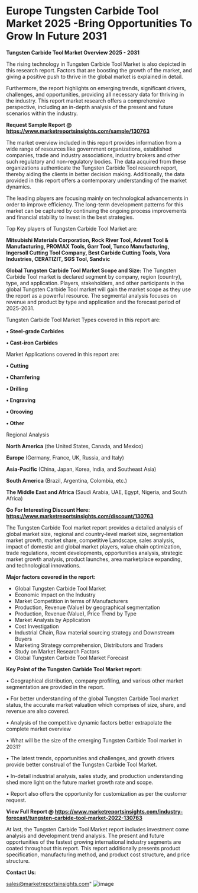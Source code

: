 # Europe Tungsten Carbide Tool Market 2025 -Bring Opportunities To Grow In Future 2031

<Strong> Tungsten Carbide Tool Market Overview 2025 - 2031</strong>

The rising technology in Tungsten Carbide Tool Market is also depicted in this research report. Factors that are boosting the growth of the market, and giving a positive push to thrive in the global market is explained in detail.

Furthermore, the report highlights on emerging trends, significant drivers, challenges, and opportunities, providing all necessary data for thriving in the industry. This report market research offers a comprehensive perspective, including an in-depth analysis of the present and future scenarios within the industry.

<strong>Request Sample Report @ <a href=https://www.marketreportsinsights.com/sample/130763>https://www.marketreportsinsights.com/sample/130763</a></strong>

The market overview included in this report provides information from a wide range of resources like government organizations, established companies, trade and industry associations, industry brokers and other such regulatory and non-regulatory bodies. The data acquired from these organizations authenticate the Tungsten Carbide Tool research report, thereby aiding the clients in better decision making. Additionally, the data provided in this report offers a contemporary understanding of the market dynamics.

The leading players are focusing mainly on technological advancements in order to improve efficiency. The long-term development patterns for this market can be captured by continuing the ongoing process improvements and financial stability to invest in the best strategies.

Top Key players of Tungsten Carbide Tool Market are:

<strong>Mitsubishi Materials Corporation, Rock River Tool, Advent Tool & Manufacturing, PROMAX Tools, Garr Tool, Tunco Manufacturing, Ingersoll Cutting Tool Company, Best Carbide Cutting Tools, Vora Industries, CERATIZIT, SGS Tool, Sandvic</strong>

<strong><b>Global Tungsten Carbide Tool Market Scope and Size:</b></strong>
The Tungsten Carbide Tool market is declared segment by company, region (country), type, and application. Players, stakeholders, and other participants in the global Tungsten Carbide Tool market will gain the market scope as they use the report as a powerful resource. The segmental analysis focuses on revenue and product by type and application and the forecast period of 2025-2031.

Tungsten Carbide Tool Market Types covered in this report are:

<strong>• Steel-grade Carbides

• Cast-iron Carbides</strong>

Market Applications covered in this report are:

<strong>• Cutting

• Chamfering

• Drilling

• Engraving

• Grooving

• Other</strong> 

Regional Analysis

<strong>North America</strong> (the United States, Canada, and Mexico)

<strong>Europe</strong> (Germany, France, UK, Russia, and Italy)

<strong>Asia-Pacific</strong> (China, Japan, Korea, India, and Southeast Asia)

<strong>South America</strong> (Brazil, Argentina, Colombia, etc.)

<strong>The Middle East and Africa</strong> (Saudi Arabia, UAE, Egypt, Nigeria, and South Africa)

<strong>Go For Interesting Discount Here: <a href=https://www.marketreportsinsights.com/discount/130763>https://www.marketreportsinsights.com/discount/130763</a></strong>

The Tungsten Carbide Tool market report provides a detailed analysis of global market size, regional and country-level market size, segmentation market growth, market share, competitive Landscape, sales analysis, impact of domestic and global market players, value chain optimization, trade regulations, recent developments, opportunities analysis, strategic market growth analysis, product launches, area marketplace expanding, and technological innovations.

<strong><b>Major factors covered in the report:</b></strong>
<ul>
  <li>Global Tungsten Carbide Tool Market </li>
  <li>Economic Impact on the Industry</li>
  <li>Market Competition in terms of Manufacturers</li>
  <li>Production, Revenue (Value) by geographical segmentation</li>
  <li>Production, Revenue (Value), Price Trend by Type</li>
  <li>Market Analysis by Application</li>
  <li>Cost Investigation</li>
  <li>Industrial Chain, Raw material sourcing strategy and Downstream Buyers</li>
  <li>Marketing Strategy comprehension, Distributors and Traders</li>
  <li>Study on Market Research Factors</li>
  <li>Global Tungsten Carbide Tool Market Forecast</li>
</ul>

<strong><b>Key Point of the Tungsten Carbide Tool Market report:</b></strong>

• Geographical distribution, company profiling, and various other market segmentation are provided in the report.

• For better understanding of the global Tungsten Carbide Tool market status, the accurate market valuation which comprises of size, share, and revenue are also covered.

• Analysis of the competitive dynamic factors better extrapolate the complete market overview

• What will be the size of the emerging Tungsten Carbide Tool market in 2031?

• The latest trends, opportunities and challenges, and growth drivers provide better construal of the Tungsten Carbide Tool Market.

• In-detail industrial analysis, sales study, and production understanding shed more light on the future market growth rate and scope.

• Report also offers the opportunity for customization as per the customer request.

<strong><b>View Full Report @ <a href=https://www.marketreportsinsights.com/industry-forecast/tungsten-carbide-tool-market-2022-130763>https://www.marketreportsinsights.com/industry-forecast/tungsten-carbide-tool-market-2022-130763</a></b></strong>


At last, the Tungsten Carbide Tool Market report includes investment come analysis and development trend analysis. The present and future opportunities of the fastest growing international industry segments are coated throughout this report. This report additionally presents product specification, manufacturing method, and product cost structure, and price structure.

<strong>Contact Us:</strong>

sales@marketreportsinsights.com"
![image](https://github.com/user-attachments/assets/0472e90e-796c-452c-acb2-223f88796d38)

